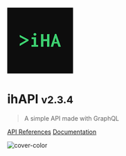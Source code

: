 <!-- _coverpage.md -->

![logo](/assets/img/apple-icon-152x152.png)

# ihAPI <small>v2.3.4</small>

> A simple API made with GraphQL

[API References](apireferences.md)
[Documentation](#introduction)

![cover-color](#282828)